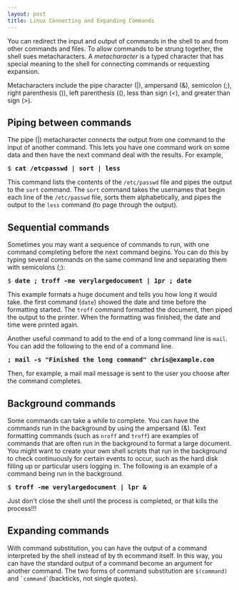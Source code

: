```yaml
---
layout: post
title: Linux Connecting and Expanding Commands
---
```


You can redirect the input and output of commands in the shell to and from other commands and files. To allow 
commands to be strung together, the shell sues metacharacters. A *metacharacter* is a typed character that has special
meaning to the shell for connecting commands or requesting expansion.

Metacharacters include the pipe character (|), ampersand (&), semicolon (;), right parenthesis ()), left parenthesis ((),
less than sign (<), and greater than sign (>).

## Piping between commands
The pipe (|) metacharacter connects the output from one command to the input of another command. This lets you have one
command work on some data and then have the next command deal with the results. For example,

<pre>
$ <b>cat /etcpasswd | sort | less</b>
</pre>

This command lists the contents of the ```/etc/passwd``` file and pipes the output to the ```sort``` command. The ```sort```
command takes the usernames that begin each line of the ```/etc/passwd``` file, sorts them alphabetically, and pipes the output to the ```less``` command (to page through the output).

## Sequential commands
Sometimes you may want a sequence of commands to run, with one command completing before the next command begins. You can do this by typing several commands on the same command line and separating them with semicolons (;):

<pre>
$ <b>date ; troff -me verylargedocument | 1pr ; date</b>
</pre>

This example formats a huge document and tells you how long it would take. the first command (```date```) showed the date and time before the formatting started. The ```troff``` command formatted the document, then piped the output to the printer. When the formatting was finished, the date and time were printed again.

Another useful command to add to the end of a long command line is ```mail```. You can add the following to the end of a command line.

<pre><b>; mail -s "Finished the long command" chris@example.com</b></pre>

Then, for example, a mail mail message is sent to the user you choose after the command completes.

## Background commands
Some commands can take a while to complete. You can have the commands run in the background by using the ampersand (&).
Text formatting commands (such as ```nroff``` and ```troff```) are examples of commands that are often run in the background to format a large document. You might want to create your own shell scripts that run in the background to check continuously for certain events to occur, such as the hard disk filling up or particular users logging in.
The following is an example of a command being run in the background.

<pre>$ <b>troff -me verylargedocument | lpr &</b></pre>

Just don't close the shell until the process is completed, or that kills the process!!!

## Expanding commands
With command substitution, you can have the output of a command interpreted by the shell instead of by th ecommand itself. In this way, you can have the standard output of a command become an argument for another command. The two forms of command substitution are ```$(command)``` and ``` `command` ```(backticks, not single quotes).
